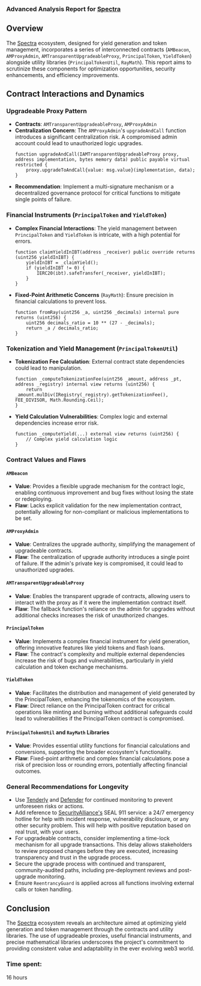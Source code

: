 ### Advanced Analysis Report for [Spectra](https://github.com/code-423n4/2024-02-spectra?tab=readme-ov-file)

## Overview
The [Spectra](https://github.com/code-423n4/2024-02-spectra?tab=readme-ov-file) ecosystem, designed for yield generation and token management, incorporates a series of interconnected contracts (`AMBeacon`, `AMProxyAdmin`, `AMTransparentUpgradeableProxy`, `PrincipalToken`, `YieldToken`) alongside utility libraries (`PrincipalTokenUtil`, `RayMath`). This report aims to scrutinize these components for optimization opportunities, security enhancements, and efficiency improvements.

## Contract Interactions and Dynamics

### Upgradeable Proxy Pattern
- **Contracts**: `AMTransparentUpgradeableProxy`, `AMProxyAdmin`
- **Centralization Concern**: The `AMProxyAdmin`'s `upgradeAndCall` function introduces a significant centralization risk. A compromised admin account could lead to unauthorized logic upgrades.
    ```solidity
    function upgradeAndCall(IAMTransparentUpgradeableProxy proxy, address implementation, bytes memory data) public payable virtual restricted {
        proxy.upgradeToAndCall{value: msg.value}(implementation, data);
    }
    ```
- **Recommendation**: Implement a multi-signature mechanism or a decentralized governance protocol for critical functions to mitigate single points of failure.

### Financial Instruments (`PrincipalToken` and `YieldToken`)
- **Complex Financial Interactions**: The yield management between `PrincipalToken` and `YieldToken` is intricate, with a high potential for errors.
    ```solidity
    function claimYieldInIBT(address _receiver) public override returns (uint256 yieldInIBT) {
        yieldInIBT = _claimYield();
        if (yieldInIBT != 0) {
            IERC20(ibt).safeTransfer(_receiver, yieldInIBT);
        }
    }
    ```
- **Fixed-Point Arithmetic Concerns** (`RayMath`): Ensure precision in financial calculations to prevent loss.
    ```solidity
    function fromRay(uint256 _a, uint256 _decimals) internal pure returns (uint256) {
        uint256 decimals_ratio = 10 ** (27 - _decimals);
        return _a / decimals_ratio;
    }
    ```

### Tokenization and Yield Management (`PrincipalTokenUtil`)
- **Tokenization Fee Calculation**: External contract state dependencies could lead to manipulation.
    ```solidity
    function _computeTokenizationFee(uint256 _amount, address _pt, address _registry) internal view returns (uint256) {
        return _amount.mulDiv(IRegistry(_registry).getTokenizationFee(), FEE_DIVISOR, Math.Rounding.Ceil);
    }
    ```
- **Yield Calculation Vulnerabilities**: Complex logic and external dependencies increase error risk.
    ```solidity
    function _computeYield(...) external view returns (uint256) {
        // Complex yield calculation logic
    }
    ```

### Contract Values and Flaws

#### `AMBeacon`
- **Value**: Provides a flexible upgrade mechanism for the contract logic, enabling continuous improvement and bug fixes without losing the state or redeploying.
- **Flaw**: Lacks explicit validation for the new implementation contract, potentially allowing for non-compliant or malicious implementations to be set.

#### `AMProxyAdmin`
- **Value**: Centralizes the upgrade authority, simplifying the management of upgradeable contracts.
- **Flaw**: The centralization of upgrade authority introduces a single point of failure. If the admin's private key is compromised, it could lead to unauthorized upgrades.

#### `AMTransparentUpgradeableProxy`
- **Value**: Enables the transparent upgrade of contracts, allowing users to interact with the proxy as if it were the implementation contract itself.
- **Flaw**: The fallback function's reliance on the admin for upgrades without additional checks increases the risk of unauthorized changes.

#### `PrincipalToken`
- **Value**: Implements a complex financial instrument for yield generation, offering innovative features like yield tokens and flash loans.
- **Flaw**: The contract's complexity and multiple external dependencies increase the risk of bugs and vulnerabilities, particularly in yield calculation and token exchange mechanisms.

#### `YieldToken`
- **Value**: Facilitates the distribution and management of yield generated by the PrincipalToken, enhancing the tokenomics of the ecosystem.
- **Flaw**: Direct reliance on the PrincipalToken contract for critical operations like minting and burning without additional safeguards could lead to vulnerabilities if the PrincipalToken contract is compromised.

#### `PrincipalTokenUtil` and `RayMath` Libraries
- **Value**: Provides essential utility functions for financial calculations and conversions, supporting the broader ecosystem's functionality.
- **Flaw**: Fixed-point arithmetic and complex financial calculations pose a risk of precision loss or rounding errors, potentially affecting financial outcomes.

### General Recommendations for Longevity
- Use [Tenderly](https://dashboard.tenderly.co/) and [Defender](defender.openzeppelin.com) for continued monitoring to prevent unforeseen risks or actions.
- Add reference to [SecurityAlliance's](https://securityalliance.org/) SEAL 911 service: a 24/7 emergency hotline for help with incident response, vulnerability disclosure, or any other security problem. This will help with positive reputation based on real trust, with your users.
-  For upgradeable contracts, consider implementing a time-lock mechanism for all upgrade transactions. This delay allows stakeholders to review proposed changes before they are executed, increasing transparency and trust in the upgrade process.
- Secure the upgrade process with continued and transparent, community-audited paths, including pre-deployment reviews and post-upgrade monitoring.
- Ensure `ReentrancyGuard` is applied across all functions involving external calls or token handling.

## Conclusion
The [Spectra](https://github.com/code-423n4/2024-02-spectra?tab=readme-ov-file) ecosystem reveals an architecture aimed at optimizing yield generation and token management through the contracts and utility libraries. The use of upgradeable proxies, useful financial instruments, and precise mathematical libraries underscores the project's commitment to providing consistent value and adaptability in the ever evolving web3 world.

### Time spent:
16 hours